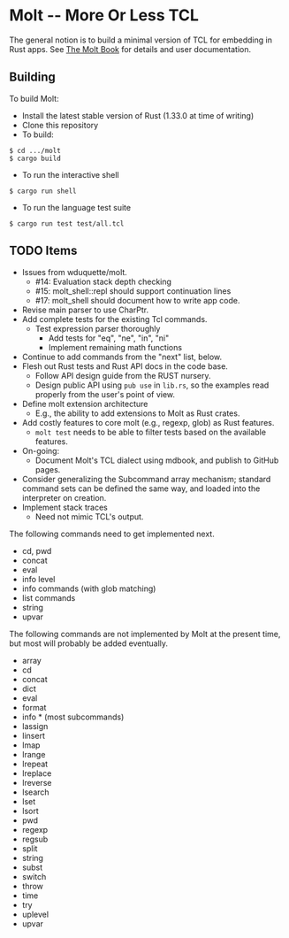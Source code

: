 # Molt -- More Or Less TCL

The general notion is to build a minimal version of TCL for embedding in Rust
apps.  See [The Molt Book](https://github.com/wduquette/molt-book) for details
and user documentation.

## Building

To build Molt:

*   Install the latest stable version of Rust (1.33.0 at time of writing)
*   Clone this repository
*   To build:

```
$ cd .../molt
$ cargo build
```

* To run the interactive shell

```
$ cargo run shell
```

* To run the language test suite

```
$ cargo run test test/all.tcl
```

## TODO Items

* Issues from wduquette/molt.
  * #14: Evaluation stack depth checking
  * #15: molt_shell::repl should support continuation lines
  * #17: molt_shell should document how to write app code.
* Revise main parser to use CharPtr.
* Add complete tests for the existing Tcl commands.
    * Test expression parser thoroughly
      * Add tests for "eq", "ne", "in", "ni"
      * Implement remaining math functions
* Continue to add commands from the "next" list, below.
* Flesh out Rust tests and Rust API docs in the code base.
  * Follow API design guide from the RUST nursery.
  * Design public API using `pub use` in `lib.rs`, so the examples read
    properly from the user's point of view.
* Define molt extension architecture
  * E.g., the ability to add extensions to Molt as Rust crates.
* Add costly features to core molt (e.g., regexp, glob) as Rust features.
  * `molt test` needs to be able to filter tests based on the available
    features.
* On-going:
    * Document Molt's TCL dialect using mdbook, and publish to GitHub pages.
* Consider generalizing the Subcommand array mechanism; standard command sets
  can be defined the same way, and loaded into the interpreter on creation.
* Implement stack traces
  * Need not mimic TCL's output.

The following commands need to get implemented next.

* cd, pwd
* concat
* eval
* info level
* info commands (with glob matching)
* list commands
* string
* upvar

The following commands are not implemented by Molt at the present time,
but most will probably be added eventually.

* array
* cd
* concat
* dict
* eval
* format
* info * (most subcommands)
* lassign
* linsert
* lmap
* lrange
* lrepeat
* lreplace
* lreverse
* lsearch
* lset
* lsort
* pwd
* regexp
* regsub
* split
* string
* subst
* switch
* throw
* time
* try
* uplevel
* upvar
